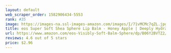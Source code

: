 ```yaml
---
layout: default 
﻿web_scraper_order: 1582906434-5553
rank: #35
image: https://images-na.ssl-images-amazon.com/images/I/71vMCMc7qZL.jpg
title: eos Super Soft Shea Sphere Lip Balm - Honey Apple | Deeply Hydrates and Seals in Moisture |…
url: https://www.amazon.com/eos-Visibly-Soft-Balm-Sphere/dp/B06Y2BVTZ2/ref=zg_mw_beauty_35?_encoding=UTF8&psc=1&refRID=3TZEQS81A9Z428JNZMKD
reviews: 4.6 out of 5 stars
price: $2.96 
---
```

